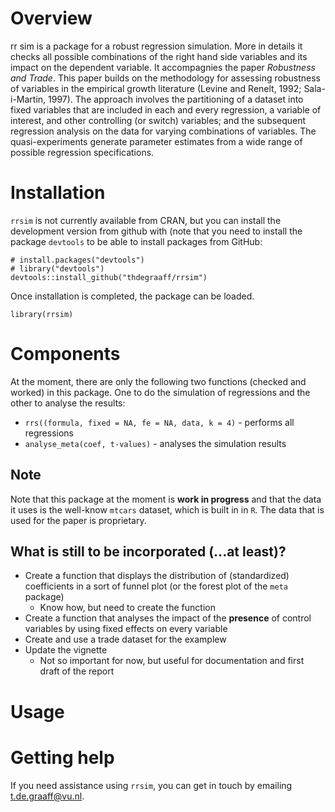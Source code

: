 # Overview

rr sim is a package for a robust regression simulation. More in details it checks all possible combinations of the right hand side variables and its impact on the dependent variable. It accompagnies the paper *Robustness and Trade*. This paper builds on the methodology for assessing robustness of variables in the empirical growth literature (Levine and Renelt, 1992; Sala-i-Martin, 1997). The approach involves the partitioning of a dataset into fixed variables that are included in each and every regression, a variable of interest, and other controlling (or switch) variables; and the subsequent regression analysis on the data for varying combinations of variables. The quasi-experiments generate parameter estimates from a wide range of possible regression specifications. 

# Installation

`rrsim` is not currently available from CRAN, but you can install the development version from github with (note that you need to install the package `devtools` to be able to install packages from GitHub:

```{r}
# install.packages("devtools")
# library("devtools")
devtools::install_github("thdegraaff/rrsim")
```

Once installation is completed, the package can be loaded.

```{r}
library(rrsim)
```

# Components 

At the moment, there are only the following two functions (checked and worked) in this package. One to do the simulation of regressions and the other to analyse the results: 

- `rrs((formula, fixed = NA, fe = NA, data, k = 4)` - performs all regressions
- `analyse_meta(coef, t-values)` - analyses the simulation results

## Note

Note that this package at the moment is **work in progress** and that the data it uses is the well-know `mtcars` dataset, which is built in in `R`. The data that is used for the paper is proprietary.

## What is still to be incorporated (...at least)?

- Create a function that displays the distribution of (standardized) coefficients in a sort of funnel plot (or the forest plot of the `meta` package)
  * Know how, but need to create the function
- Create a function that analyses the impact of the **presence** of control variables by using fixed effects on every variable
- Create and use a trade dataset for the examplew
- Update the vignette 
  * Not so important for now, but useful for documentation and first draft of the report

# Usage


# Getting help

If you need assistance using `rrsim`, you can get in touch by emailing [t.de.graaff@vu.nl](t.de.graaff@vu.nl).




